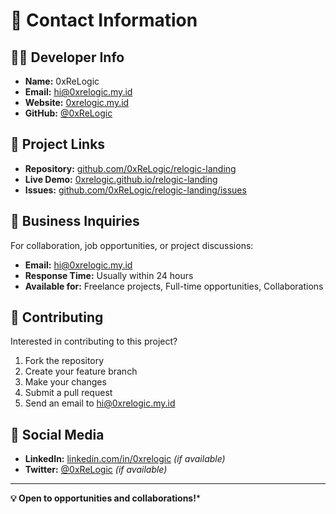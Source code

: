 # 📧 Contact Information

## 👨‍💻 **Developer Info**
- **Name:** 0xReLogic
- **Email:** [hi@0xrelogic.my.id](mailto:hi@0xrelogic.my.id)
- **Website:** [0xrelogic.my.id](https://0xrelogic.my.id)
- **GitHub:** [@0xReLogic](https://github.com/0xReLogic)

## 🚀 **Project Links**
- **Repository:** [github.com/0xReLogic/relogic-landing](https://github.com/0xReLogic/relogic-landing)
- **Live Demo:** [0xrelogic.github.io/relogic-landing](https://0xrelogic.github.io/relogic-landing)
- **Issues:** [github.com/0xReLogic/relogic-landing/issues](https://github.com/0xReLogic/relogic-landing/issues)

## 💼 **Business Inquiries**
For collaboration, job opportunities, or project discussions:
- **Email:** hi@0xrelogic.my.id
- **Response Time:** Usually within 24 hours
- **Available for:** Freelance projects, Full-time opportunities, Collaborations

## 🤝 **Contributing**
Interested in contributing to this project?
1. Fork the repository
2. Create your feature branch
3. Make your changes
4. Submit a pull request
5. Send an email to hi@0xrelogic.my.id

## 📱 **Social Media**
- **LinkedIn:** [linkedin.com/in/0xrelogic](https://linkedin.com/in/0xrelogic) *(if available)*
- **Twitter:** [@0xReLogic](https://twitter.com/0xReLogic) *(if available)*

---

**💡 Open to opportunities and collaborations!***
